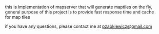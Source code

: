 this is implementation of mapserver that will generate maptiles on the fly,
general purpose of this project is to provide fast response time and cache for map tiles

if you have any questions, please contact me at pzabkiewicz@gmail.com
